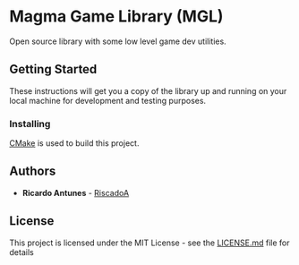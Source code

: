# Magma Game Library (MGL)

Open source library with some low level game dev utilities.

## Getting Started

These instructions will get you a copy of the library up and running on your local machine for development and testing purposes.

### Installing

[CMake](https://cmake.org/) is used to build this project.

## Authors

* **Ricardo Antunes** - [RiscadoA](https://github.com/RiscadoA)

## License

This project is licensed under the MIT License - see the [LICENSE.md](LICENSE.md) file for details